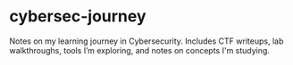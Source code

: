 # cybersec-journey
Notes on my learning journey in Cybersecurity. Includes CTF writeups, lab walkthroughs, tools I’m exploring, and notes on concepts I'm studying.


